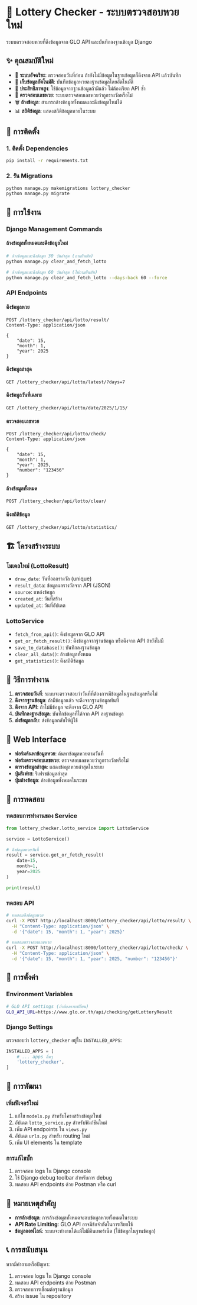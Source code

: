 # 🎯 Lottery Checker - ระบบตรวจสอบหวยใหม่

ระบบตรวจสอบหวยที่ดึงข้อมูลจาก GLO API และบันทึกลงฐานข้อมูล Django

## ✨ คุณสมบัติใหม่

- 🔄 **ระบบอัจฉริยะ**: ตรวจสอบวันที่ก่อน ถ้ายังไม่มีข้อมูลในฐานข้อมูลก็ดึงจาก API แล้วบันทึก
- 💾 **เก็บข้อมูลอัตโนมัติ**: บันทึกข้อมูลหวยลงฐานข้อมูลโดยอัตโนมัติ
- 🚀 **ประสิทธิภาพสูง**: ใช้ข้อมูลจากฐานข้อมูลถ้ามีแล้ว ไม่ต้องเรียก API ซ้ำ
- 🎲 **ตรวจสอบเลขหวย**: ระบบตรวจสอบเลขหวยว่าถูกรางวัลหรือไม่
- 🗑️ **ล้างข้อมูล**: สามารถล้างข้อมูลทั้งหมดและดึงข้อมูลใหม่ได้
- 📊 **สถิติข้อมูล**: แสดงสถิติข้อมูลหวยในระบบ

## 🚀 การติดตั้ง

### 1. ติดตั้ง Dependencies

```bash
pip install -r requirements.txt
```

### 2. รัน Migrations

```bash
python manage.py makemigrations lottery_checker
python manage.py migrate
```

## 📖 การใช้งาน

### Django Management Commands

#### ล้างข้อมูลทั้งหมดและดึงข้อมูลใหม่
```bash
# ล้างข้อมูลและดึงข้อมูล 30 วันล่าสุด (ถามยืนยัน)
python manage.py clear_and_fetch_lotto

# ล้างข้อมูลและดึงข้อมูล 60 วันล่าสุด (ไม่ถามยืนยัน)
python manage.py clear_and_fetch_lotto --days-back 60 --force
```

### API Endpoints

#### ดึงข้อมูลหวย
```http
POST /lottery_checker/api/lotto/result/
Content-Type: application/json

{
    "date": 15,
    "month": 1,
    "year": 2025
}
```

#### ดึงข้อมูลล่าสุด
```http
GET /lottery_checker/api/lotto/latest/?days=7
```

#### ดึงข้อมูลวันที่เฉพาะ
```http
GET /lottery_checker/api/lotto/date/2025/1/15/
```

#### ตรวจสอบเลขหวย
```http
POST /lottery_checker/api/lotto/check/
Content-Type: application/json

{
    "date": 15,
    "month": 1,
    "year": 2025,
    "number": "123456"
}
```

#### ล้างข้อมูลทั้งหมด
```http
POST /lottery_checker/api/lotto/clear/
```

#### ดึงสถิติข้อมูล
```http
GET /lottery_checker/api/lotto/statistics/
```

## 🏗️ โครงสร้างระบบ

### โมเดลใหม่ (LottoResult)

- `draw_date`: วันที่ออกรางวัล (unique)
- `result_data`: ข้อมูลผลรางวัลจาก API (JSON)
- `source`: แหล่งข้อมูล
- `created_at`: วันที่สร้าง
- `updated_at`: วันที่อัปเดต

### LottoService

- `fetch_from_api()`: ดึงข้อมูลจาก GLO API
- `get_or_fetch_result()`: ดึงข้อมูลจากฐานข้อมูล หรือดึงจาก API ถ้ายังไม่มี
- `save_to_database()`: บันทึกลงฐานข้อมูล
- `clear_all_data()`: ล้างข้อมูลทั้งหมด
- `get_statistics()`: ดึงสถิติข้อมูล

## 🔄 วิธีการทำงาน

1. **ตรวจสอบวันที่**: ระบบจะตรวจสอบว่าวันที่ที่ต้องการมีข้อมูลในฐานข้อมูลหรือไม่
2. **ดึงจากฐานข้อมูล**: ถ้ามีข้อมูลแล้ว จะดึงจากฐานข้อมูลทันที
3. **ดึงจาก API**: ถ้าไม่มีข้อมูล จะดึงจาก GLO API
4. **บันทึกลงฐานข้อมูล**: บันทึกข้อมูลที่ได้จาก API ลงฐานข้อมูล
5. **ส่งข้อมูลกลับ**: ส่งข้อมูลกลับให้ผู้ใช้

## 🎨 Web Interface

- **ฟอร์มค้นหาข้อมูลหวย**: ค้นหาข้อมูลหวยตามวันที่
- **ฟอร์มตรวจสอบเลขหวย**: ตรวจสอบเลขหวยว่าถูกรางวัลหรือไม่
- **ตารางข้อมูลล่าสุด**: แสดงข้อมูลหวยล่าสุดในระบบ
- **ปุ่มรีเฟรช**: รีเฟรชข้อมูลล่าสุด
- **ปุ่มล้างข้อมูล**: ล้างข้อมูลทั้งหมดในระบบ

## 🧪 การทดสอบ

### ทดสอบการทำงานของ Service

```python
from lottery_checker.lotto_service import LottoService

service = LottoService()

# ดึงข้อมูลหวยวันนี้
result = service.get_or_fetch_result(
    date=15,
    month=1,
    year=2025
)

print(result)
```

### ทดสอบ API

```bash
# ทดสอบดึงข้อมูลหวย
curl -X POST http://localhost:8000/lottery_checker/api/lotto/result/ \
  -H "Content-Type: application/json" \
  -d '{"date": 15, "month": 1, "year": 2025}'

# ทดสอบตรวจสอบเลขหวย
curl -X POST http://localhost:8000/lottery_checker/api/lotto/check/ \
  -H "Content-Type: application/json" \
  -d '{"date": 15, "month": 1, "year": 2025, "number": "123456"}'
```

## 🔧 การตั้งค่า

### Environment Variables

```bash
# GLO API settings (ถ้าต้องการเปลี่ยน)
GLO_API_URL=https://www.glo.or.th/api/checking/getLotteryResult
```

### Django Settings

ตรวจสอบว่า `lottery_checker` อยู่ใน `INSTALLED_APPS`:

```python
INSTALLED_APPS = [
    # ... apps อื่นๆ
    'lottery_checker',
]
```

## 📝 การพัฒนา

### เพิ่มฟีเจอร์ใหม่

1. แก้ไข `models.py` สำหรับโครงสร้างข้อมูลใหม่
2. อัปเดต `lotto_service.py` สำหรับฟังก์ชันใหม่
3. เพิ่ม API endpoints ใน `views.py`
4. อัปเดต `urls.py` สำหรับ routing ใหม่
5. เพิ่ม UI elements ใน template

### การแก้ไขบั๊ก

1. ตรวจสอบ logs ใน Django console
2. ใช้ Django debug toolbar สำหรับการ debug
3. ทดสอบ API endpoints ด้วย Postman หรือ curl

## 🚨 หมายเหตุสำคัญ

- **การล้างข้อมูล**: การล้างข้อมูลทั้งหมดจะลบข้อมูลหวยทั้งหมดในระบบ
- **API Rate Limiting**: GLO API อาจมีข้อจำกัดในการเรียกใช้
- **ข้อมูลออฟไลน์**: ระบบจะทำงานได้แม้ไม่มีอินเทอร์เน็ต (ใช้ข้อมูลในฐานข้อมูล)

## 📞 การสนับสนุน

หากมีคำถามหรือปัญหา:

1. ตรวจสอบ logs ใน Django console
2. ทดสอบ API endpoints ด้วย Postman
3. ตรวจสอบการเชื่อมต่อฐานข้อมูล
4. สร้าง issue ใน repository
